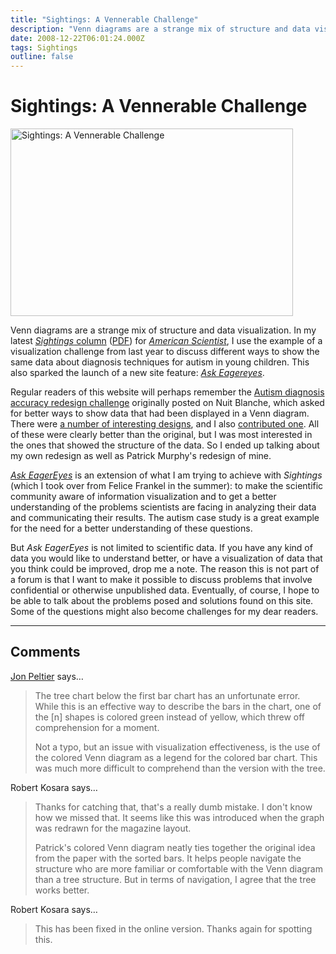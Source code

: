 ```yaml
---
title: "Sightings: A Vennerable Challenge"
description: "Venn diagrams are a strange mix of structure and data visualization. In my latest Sightings column (PDF) for American Scientist, I use the example of a visualization challenge from last year to discuss different ways to show the same data about diagnosis techniques for autism in young children. This also sparked the launch of a new site feature: Ask Eagereyes."
date: 2008-12-22T06:01:24.000Z
tags: Sightings
outline: false
---
```


# Sightings: A Vennerable Challenge

<a href="http://eagereyes.org/blog/2008/sightings-a-vennerable-challenge.html"><img src="http://eagereyes.org/media/2008/Sigthings-VennerableChallenge.jpg" alt="Sightings: A Vennerable Challenge" width="452" height="300" border="0" /></a>

Venn diagrams are a strange mix of structure and data visualization. In my latest <a href="http://www.americanscientist.org/issues/pub/2009/1/a-vennerable-challenge"><em>Sightings</em> column</a> (<a href="http://amsciadmin.eresources.com/libraries/documents/200812151345447084-2009-01Kosara-Sightings.pdf">PDF</a>) for <em><a href="http://www.americanscientist.org/">American Scientist</a></em>, I use the example of a visualization challenge from last year to discuss different ways to show the same data about diagnosis techniques for autism in young children. This also sparked the launch of a new site feature: <a href="http://eagereyes.org/ask"><em>Ask Eagereyes</em></a>.

Regular readers of this website will perhaps remember the <a href="http://nuit-blanche.blogspot.com/2007/09/on-difficulty-of-autism-diagnosis-can.html">Autism diagnosis accuracy redesign challenge</a> originally posted on Nuit Blanche, which asked for better ways to show data that had been displayed in a Venn diagram. There were <a href="http://nuit-blanche.blogspot.com/2007/10/judging-autism-charts-challenge.html">a number of interesting designs</a>, and I also <a href="http://eagereyes.org/Applications/AutismDiagnosisAccuracy.html">contributed one</a>. All of these were clearly better than the original, but I was most interested in the ones that showed the structure of the data. So I ended up talking about my own redesign as well as Patrick Murphy's redesign of mine.

<a href="http://eagereyes.org/ask"><em>Ask EagerEyes</em></a> is an extension of what I am trying to achieve with <em>Sightings</em> (which I took over from Felice Frankel in the summer): to make the scientific community aware of information visualization and to get a better understanding of the problems scientists are facing in analyzing their data and communicating their results. The autism case study is a great example for the need for a better understanding of these questions.

But <em>Ask EagerEyes</em> is not limited to scientific data. If you have any kind of data you would like to understand better, or have a visualization of data that you think could be improved, drop me a note. The reason this is not part of a forum is that I want to make it possible to discuss problems that involve confidential or otherwise unpublished data. Eventually, of course, I hope to be able to talk about the problems posed and solutions found on this site. Some of the questions might also become challenges for my dear readers.


---
## Comments

<a href="http://PeltierTech.com/WordPress/" rel="nofollow noopener" target="_blank">Jon Peltier</a> says…
>	<p>The tree chart below the first bar chart has an unfortunate error. While this is an effective way to describe the bars in the chart, one of the [n] shapes is colored green instead of yellow, which threw off comprehension for a moment.</p>
>	<p>Not a typo, but an issue with visualization effectiveness, is the use of the colored Venn diagram as a legend for the colored bar chart. This was much more difficult to comprehend than the version with the tree.</p>

Robert Kosara says…
>	<p>Thanks for catching that, that's a really dumb mistake. I don't know how we missed that. It seems like this was introduced when the graph was redrawn for the magazine layout.</p>
>	<p>Patrick's colored Venn diagram neatly ties together the original idea from the paper with the sorted bars. It helps people navigate the structure who are more familiar or comfortable with the Venn diagram than a tree structure. But in terms of navigation, I agree that the tree works better.</p>

Robert Kosara says…
>	<p>This has been fixed in the online version. Thanks again for spotting this.</p>


